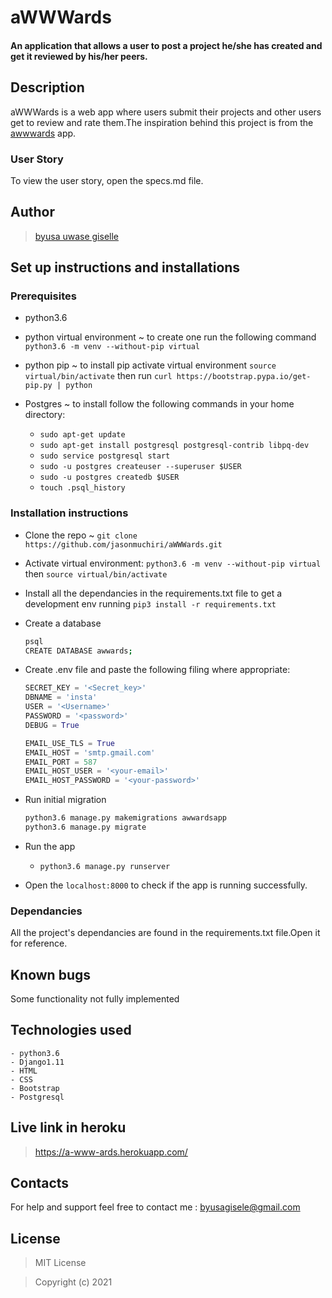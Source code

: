 # aWWWards

#### An application that allows a user to post a project he/she has created and get it reviewed by his/her peers.


## Description

aWWWards is a web app where users submit their projects and other users get to review and rate them.The inspiration behind this project is from the [awwwards](https://www.awwwards.com/) app.

### User Story

To view the user story, open the specs.md file.

## Author

> [byusa uwase giselle](https://github.com/byusa123)

## Set up instructions and installations

### Prerequisites

- python3.6 

- python virtual environment ~ to create one run the following command `python3.6 -m venv --without-pip virtual`

- python pip ~ to install pip activate virtual environment `source virtual/bin/activate` then run `curl https://bootstrap.pypa.io/get-pip.py | python`

- Postgres ~ to install follow the following commands in your home directory:
    - `sudo apt-get update`
    - `sudo apt-get install postgresql postgresql-contrib libpq-dev`
    - `sudo service postgresql start`
    - `sudo -u postgres createuser --superuser $USER`
    - `sudo -u postgres createdb $USER`
    - `touch .psql_history`

### Installation instructions

- Clone the repo ~ `git clone https://github.com/jasonmuchiri/aWWWards.git`

- Activate virtual environment: 
   `python3.6 -m venv --without-pip virtual` then `source virtual/bin/activate`

- Install all the dependancies in the requirements.txt file to get a development env running
   `pip3 install -r requirements.txt`

- Create a database 
  ```bash
  psql
  CREATE DATABASE awwards;
  ```

- Create .env file and paste the following filing where appropriate:
  ```python
  SECRET_KEY = '<Secret_key>'
  DBNAME = 'insta'
  USER = '<Username>'
  PASSWORD = '<password>'
  DEBUG = True

  EMAIL_USE_TLS = True
  EMAIL_HOST = 'smtp.gmail.com'
  EMAIL_PORT = 587
  EMAIL_HOST_USER = '<your-email>'
  EMAIL_HOST_PASSWORD = '<your-password>'
  ```

- Run initial migration
  ``` bash
  python3.6 manage.py makemigrations awwardsapp
  python3.6 manage.py migrate
  ```

- Run the app

   - `python3.6 manage.py runserver`

- Open the `localhost:8000` to check if the app is running successfully.

### Dependancies

All the project's dependancies are found in the requirements.txt file.Open it for reference.

## Known bugs

Some functionality not fully implemented

## Technologies used

    - python3.6
    - Django1.11
    - HTML
    - CSS
    - Bootstrap
    - Postgresql

## Live link in heroku

> https://a-www-ards.herokuapp.com/

## Contacts

For help and support feel free to contact me : byusagisele@gmail.com

## License

> MIT License

> Copyright (c) 2021
